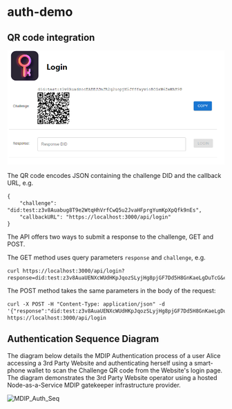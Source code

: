 # auth-demo

## QR code integration

![login page](login.png)

The QR code encodes JSON containing the challenge DID and the callback URL, e.g.

```
{
    "challenge": "did:test:z3v8Auabug8T9e2WtqHhVrfCwQ5u2JvaHFprgYumKpXpQfk9nEs",
    "callbackURL": "https://localhost:3000/api/login"
}
```

The API offers two ways to submit a response to the challenge, GET and POST.

The GET method uses query parameters `response` and `challenge`, e.g.

```
curl https://localhost:3000/api/login?response=did:test:z3v8AuaUENXcWUdHKpJqozSLyjHg8pjGF7Dd5H8GnKaeLgDuTcG&challenge=did:test:z3v8Auabug8T9e2WtqHhVrfCwQ5u2JvaHFprgYumKpXpQfk9nEs
```

The POST method takes the same parameters in the body of the request:

```
curl -X POST -H "Content-Type: application/json" -d '{"response":"did:test:z3v8AuaUENXcWUdHKpJqozSLyjHg8pjGF7Dd5H8GnKaeLgDuTcG","challenge":"did:test:z3v8Auabug8T9e2WtqHhVrfCwQ5u2JvaHFprgYumKpXpQfk9nEs"}' https://localhost:3000/api/login
```
## Authentication Sequence Diagram

The diagram below details the MDIP Authentication process of a user Alice accessing a 3rd Party Website and authenticating herself using a smart-phone wallet to scan the Challenge QR code from the Website's login page. The diagram demonstrates the 3rd Party Website operator using a hosted Node-as-a-Service MDIP gatekeeper infrastructure provider.

![MDIP_Auth_Seq](https://github.com/user-attachments/assets/064d1fbf-1d96-4284-b739-bd17e78d159b)
